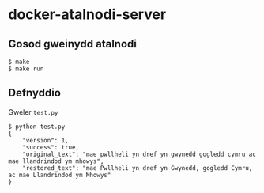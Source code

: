 # docker-atalnodi-server

## Gosod gweinydd atalnodi

```
$ make
$ make run
```


## Defnyddio

Gweler `test.py`


```
$ python test.py 
{
    "version": 1, 
    "success": true, 
    "original_text": "mae pwllheli yn dref yn gwynedd gogledd cymru ac mae llandrindod ym mhowys", 
    "restored_text": "mae Pwllheli yn dref yn Gwynedd, gogledd Cymru, ac mae Llandrindod ym Mhowys"
}
```
